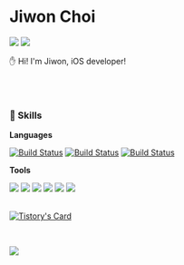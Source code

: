 <div align="left">
  
  <!--img align="right" src="https://github-readme-stats.vercel.app/api/top-langs/?username=ziuge"/-->
  <!--img align="right" src="https://github-readme-stats.vercel.app/api?username=ziuge"/-->
  
  
# Jiwon Choi

<a href=mailto:ziugechoi@gmail.com><img src="https://img.shields.io/badge/ziugechoi@gmail.com-EA4335?style=flat-square&logo=Gmail&logoColor=white"/></a>
<a href="https://eraser-adventure.tistory.com"><img src="https://img.shields.io/badge/eraser-adventure-000000?style=flat-square&logo=Blogger&logoColor=white"/></a> 

✋ Hi! I'm Jiwon, iOS developer!



<br>
<br>


### 💪 Skills
**Languages**

[![Build Status](https://img.shields.io/badge/iOS-000000?style=flat-square&logo=apple&logoColor=white)](https://travis-ci.org/joemccann/dillinger) [![Build Status](https://img.shields.io/badge/Swift-orange?style=flat-square&logo=Swift&logoColor=white)](https://travis-ci.org/joemccann/dillinger)
[![Build Status](https://img.shields.io/badge/Python-3766AB?style=flat-square&logo=Python&logoColor=white)](https://travis-ci.org/joemccann/dillinger)

**Tools**

<img src="https://img.shields.io/badge/Figma-F24E1E?style=flat-square&logo=Figma&logoColor=white">
<img src="https://img.shields.io/badge/Slack-4A154B?style=flat-square&logo=Slack&logoColor=white">
<img src="https://img.shields.io/badge/Swagger-85EA2D?style=flat-square&logo=Swagger&logoColor=white">
<img src="https://img.shields.io/badge/Firebase-FFCA28?style=flat-square&logo=Firebase&logoColor=white">
<img src="https://img.shields.io/badge/Git-F05032?style=flat-square&logo=Git&logoColor=white">
<img src="https://img.shields.io/badge/Realm-39477F?style=flat-square&logo=Realm&logoColor=white">



<br>
<br>

  [![Tistory's Card](https://github-readme-tistory-card.vercel.app/api?name=eraser-adventure&theme=default)](https://eraser-adventure.tistory.com/category)
  
  <br>
  
  <a href="https://github.com/ziuge"><img src="https://hits.seeyoufarm.com/api/count/incr/badge.svg?url=https%3A%2F%2Fgithub.com%2Fziuge&count_bg=%23000000&title_bg=%23000000&icon=github.svg&icon_color=%23E7E7E7&title=GitHub&edge_flat=false)"/></a>  
  
  
  <br>
  
  

  
</div>

<!--
**ziuge/ziuge** is a ✨ _special_ ✨ repository because its `README.md` (this file) appears on your GitHub profile.

Here are some ideas to get you started:

- 🔭 I’m currently working on ...
- 🌱 I’m currently learning ...
- 👯 I’m looking to collaborate on ...
- 🤔 I’m looking for help with ...
- 💬 Ask me about ...
- 📫 How to reach me: ...
- 😄 Pronouns: ...
- ⚡ Fun fact: ...  

[![Velog's GitHub stats](https://velog-readme-stats.vercel.app/api?name=ziuge)](https://velog.io/@ziuge)
<a href="https://velog.io/@ziuge"><img src="https://img.shields.io/badge/ziuge.log-3DDC84?style=flat-square&logo=Velog&logoColor=white"/></a> 

<br>
  
  [![Anurag's GitHub stats](https://github-readme-stats.vercel.app/api?username=ziuge)](https://github.com/anuraghazra/github-readme-stats)

-->
